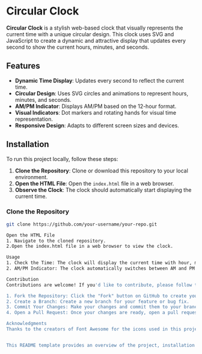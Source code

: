 # Circular Clock

**Circular Clock** is a stylish web-based clock that visually represents the current time with a unique circular design. This clock uses SVG and JavaScript to create a dynamic and attractive display that updates every second to show the current hours, minutes, and seconds. 

## Features

- **Dynamic Time Display**: Updates every second to reflect the current time.
- **Circular Design**: Uses SVG circles and animations to represent hours, minutes, and seconds.
- **AM/PM Indicator**: Displays AM/PM based on the 12-hour format.
- **Visual Indicators**: Dot markers and rotating hands for visual time representation.
- **Responsive Design**: Adapts to different screen sizes and devices.

## Installation

To run this project locally, follow these steps:

1. **Clone the Repository**: Clone or download this repository to your local environment.
2. **Open the HTML File**: Open the `index.html` file in a web browser.
3. **Observe the Clock**: The clock should automatically start displaying the current time.

### Clone the Repository

```bash
git clone https://github.com/your-username/your-repo.git

Open the HTML File
1. Navigate to the cloned repository.
2.Open the index.html file in a web browser to view the clock.

Usage
1. Check the Time: The clock will display the current time with hour, minute, and second indicators.
2. AM/PM Indicator: The clock automatically switches between AM and PM based on the 12-hour format.

Contribution
Contributions are welcome! If you'd like to contribute, please follow these steps:

1. Fork the Repository: Click the "Fork" button on GitHub to create your own copy of the repository.
2. Create a Branch: Create a new branch for your feature or bug fix.
3. Commit Your Changes: Make your changes and commit them to your branch.
4. Open a Pull Request: Once your changes are ready, open a pull request with a detailed description of your changes.

Acknowledgments
Thanks to the creators of Font Awesome for the icons used in this project and to the Poppins font from Google Fonts for providing the stylish typography.


This README template provides an overview of the project, installation instructions, usage details, contribution guidelines, and other useful information to help users and contributors understand and work with your code. Adjust it as needed to reflect your repository's specific requirements and context.
